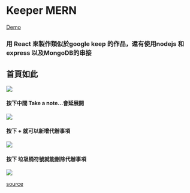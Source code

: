 # Keeper MERN
[Demo](https://desolate-brook-92833.herokuapp.com/)
### 用 React 來製作類似於google keep 的作品，還有使用nodejs 和express 以及MongoDB的串接
##  首頁如此
![](https://i.imgur.com/ZrriVuE.png)
#### 按下中間 Take a note...會延展開
![](https://i.imgur.com/UxzqLTz.png)
#### 按下 + 就可以新增代辦事項
![](https://i.imgur.com/a5KDbSe.png)

#### 按下 垃圾桶符號就能刪除代辦事項
![](https://i.imgur.com/ZoacLMm.png)

[source](https://www.udemy.com/course/the-complete-web-development-bootcamp/learn/lecture/17038306#overview)
